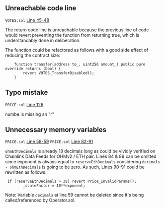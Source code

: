 ## Unreachable code line
`VOTES.sol` [Line 45-48](https://github.com/code-423n4/2022-08-olympus/blob/main/src/modules/VOTES.sol#L45-L48)

The return code line is unreachable because the previous line of code would revert preventing the function from returning true, which is understandably done in deliberation. 

The function could be refactored as follows with a good side effect of reducing the contract size:
```
    function transfer(address to_, uint256 amount_) public pure override returns (bool) {
        revert VOTES_TransferDisabled();
    }
```
## Typo mistake
`PRICE.sol` [Line 126](https://github.com/code-423n4/2022-08-olympus/blob/main/src/modules/PRICE.sol#L126)

numbe is missing an "r"
## Unnecessary memory variables
`PRICE.sol` [Line 58-59](https://github.com/code-423n4/2022-08-olympus/blob/main/src/modules/PRICE.sol#L58-L59)
`PRICE.sol` [Line 82-91](https://github.com/code-423n4/2022-08-olympus/blob/main/src/modules/PRICE.sol#L82-L91)

`ohmEthDecimals` is already 18 decimals long as could be vividly verified on Chainlink Data Feeds for OHMv2 / ETH pair. Lines 84 & 89 can be omitted since exponent is always equal to `reserveEthDecimals` considering `decimals - ohmEthDecimals` is going to be zero. As such, Lines 90-91 could be rewritten as follows:
```
 if (reserveEthDecimals > 38) revert Price_InvalidParams();
        _scaleFactor = 10**exponent;
```
Note: Variable `decimals` at line 59 cannot be deleted since it's being called/referenced by Operator.sol.